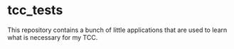 # tcc_tests
This repository contains a bunch of little applications that are used to learn what is necessary for my TCC.

